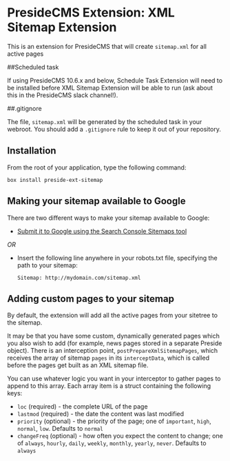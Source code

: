 # PresideCMS Extension: XML Sitemap Extension

This is an extension for PresideCMS that will create `sitemap.xml` for all active pages

##Scheduled task

If using PresideCMS 10.6.x and below, Schedule Task Extension will need to be installed before XML Sitemap Extension will be able to run (ask about this in the PresideCMS slack channel!).

##.gitignore

The file, `sitemap.xml` will be generated by the scheduled task in your webroot. You should add a `.gitignore` rule to keep it out of your repository.

## Installation

From the root of your application, type the following command:

	box install preside-ext-sitemap

## Making your sitemap available to Google

There are two different ways to make your sitemap available to Google:

* [Submit it to Google using the Search Console Sitemaps tool](https://www.google.com/webmasters/tools/sitemap-list)

*OR*

* Insert the following line anywhere in your robots.txt file, specifying the path to your sitemap:

	`Sitemap: http://mydomain.com/sitemap.xml`

## Adding custom pages to your sitemap

By default, the extension will add all the active pages from your sitetree to the sitemap.

It may be that you have some custom, dynamically generated pages which you also wish to add (for example, news pages stored in a separate Preside object). There is an interception point, `postPrepareXmlSitemapPages`, which receives the array of sitemap `pages` in its `interceptData`, which is called before the pages get built as an XML sitemap file.

You can use whatever logic you want in your interceptor to gather pages to append to this array. Each array item is a struct containing the following keys:

* `loc` (required) - the complete URL of the page
* `lastmod` (required) - the date the content was last modified
* `priority` (optional) - the priority of the page; one of `important`, `high`, `normal`, `low`. Defaults to `normal`
* `changeFreq` (optional) - how often you expect the content to change; one of `always`, `hourly`, `daily`, `weekly`, `monthly`, `yearly`, `never`. Defaults to `always`
